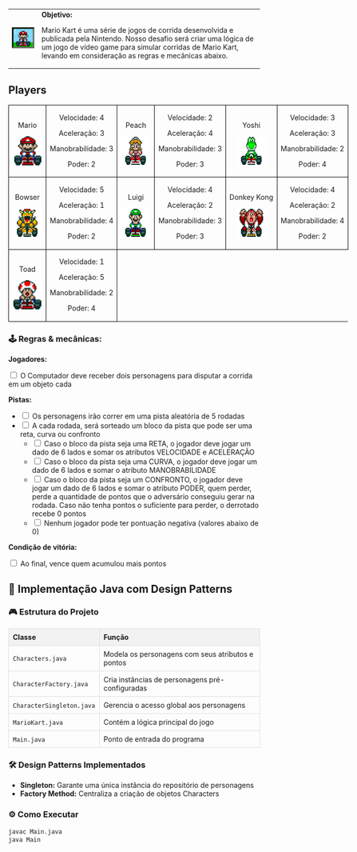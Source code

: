 <table>
  <tr>
    <td>
      <img src="./docs/header.gif" alt="Mario Kart" width="200">
    </td>
    <td>
      <b>Objetivo:</b>
      <p>Mario Kart é uma série de jogos de corrida desenvolvida e publicada pela Nintendo. Nosso desafio será criar uma lógica de um jogo de vídeo game para simular corridas de Mario Kart, levando em consideração as regras e mecânicas abaixo.</p>
    </td>
  </tr>
</table>

<h2>Players</h2>
<table style="border-collapse: collapse; width: 800px; margin: 0 auto;">
  <tr>
    <td style="border: 1px solid black; text-align: center;">
      <p>Mario</p>
      <img src="./docs/mario.gif" alt="Mario Kart" width="60" height="60">
    </td>
    <td style="border: 1px solid black; text-align: center;">
      <p>Velocidade: 4</p>
      <p>Aceleração: 3</p>
      <p>Manobrabilidade: 3</p>
      <p>Poder: 2</p>
    </td>
    <td style="border: 1px solid black; text-align: center;">
      <p>Peach</p>
      <img src="./docs/peach.gif" alt="Mario Kart" width="60" height="60">
    </td>
    <td style="border: 1px solid black; text-align: center;">
      <p>Velocidade: 2</p>
      <p>Aceleração: 4</p>
      <p>Manobrabilidade: 3</p>
      <p>Poder: 3</p>
    </td>
    <td style="border: 1px solid black; text-align: center;">
      <p>Yoshi</p>
      <img src="./docs/yoshi.gif" alt="Mario Kart" width="60" height="60">
    </td>
    <td style="border: 1px solid black; text-align: center;">
      <p>Velocidade: 3</p>
      <p>Aceleração: 3</p>
      <p>Manobrabilidade: 2</p>
      <p>Poder: 4</p>
    </td>
  </tr>
  <tr>
    <td style="border: 1px solid black; text-align: center;">
      <p>Bowser</p>
      <img src="./docs/bowser.gif" alt="Mario Kart" width="60" height="60">
    </td>
    <td style="border: 1px solid black; text-align: center;">
      <p>Velocidade: 5</p>
      <p>Aceleração: 1</p>
      <p>Manobrabilidade: 4</p>
      <p>Poder: 2</p>
    </td>
    <td style="border: 1px solid black; text-align: center;">
      <p>Luigi</p>
      <img src="./docs/luigi.gif" alt="Mario Kart" width="60" height="60">
    </td>
    <td style="border: 1px solid black; text-align: center;">
      <p>Velocidade: 4</p>
      <p>Aceleração: 2</p>
      <p>Manobrabilidade: 3</p>
      <p>Poder: 3</p>
    </td>
    <td style="border: 1px solid black; text-align: center;">
      <p>Donkey Kong</p>
      <img src="./docs/dk.gif" alt="Mario Kart" width="60" height="60">
    </td>
    <td style="border: 1px solid black; text-align: center;">
      <p>Velocidade: 4</p>
      <p>Aceleração: 2</p>
      <p>Manobrabilidade: 4</p>
      <p>Poder: 2</p>
    </td>
  </tr>
  <tr>
    <td style="border: 1px solid black; text-align: center;">
      <p>Toad</p>
      <img src="./docs/toad.gif" alt="Mario Kart" width="60" height="60">
    </td>
    <td style="border: 1px solid black; text-align: center;">
      <p>Velocidade: 1</p>
      <p>Aceleração: 5</p>
      <p>Manobrabilidade: 2</p>
      <p>Poder: 4</p>
    </td>
  </tr>
</table>

<p></p>

<h3>🕹️ Regras & mecânicas:</h3>

<b>Jogadores:</b>

<input type="checkbox" id="jogadores-item" />
<label for="jogadores-item">O Computador deve receber dois personagens para disputar a corrida em um objeto cada</label>

<b>Pistas:</b>

<ul>
  <li><input type="checkbox" id="pistas-1-item" /> <label for="pistas-1-item">Os personagens irão correr em uma pista aleatória de 5 rodadas</label></li>
  <li><input type="checkbox" id="pistas-2-item" /> <label for="pistas-2-item">A cada rodada, será sorteado um bloco da pista que pode ser uma reta, curva ou confronto</label>
    <ul>
      <li><input type="checkbox" id="pistas-2-1-item" /> <label for="pistas-2-1-item">Caso o bloco da pista seja uma RETA, o jogador deve jogar um dado de 6 lados e somar os atributos VELOCIDADE e ACELERAÇÃO</label></li>
      <li><input type="checkbox" id="pistas-2-2-item" /> <label for="pistas-2-2-item">Caso o bloco da pista seja uma CURVA, o jogador deve jogar um dado de 6 lados e somar o atributo MANOBRABILIDADE</label></li>
      <li><input type="checkbox" id="pistas-2-3-item" /> <label for="pistas-2-3-item">Caso o bloco da pista seja um CONFRONTO, o jogador deve jogar um dado de 6 lados e somar o atributo PODER, quem perder, perde a quantidade de pontos que o adversário conseguiu gerar na rodada. Caso não tenha pontos o suficiente para perder, o derrotado recebe 0 pontos</label></li>
      <li><input type="checkbox" id="pistas-2-3-item" /> <label for="pistas-2-3-item">Nenhum jogador pode ter pontuação negativa (valores abaixo de 0)</label></li>
    </ul>
  </li>
</ul>

<b>Condição de vitória:</b>

<input type="checkbox" id="vitoria-item" />
<label for="vitoria-item">Ao final, vence quem acumulou mais pontos</label>

<h2>🔧 Implementação Java com Design Patterns</h2>

<h3>🎮 Estrutura do Projeto</h3>

<table style="border-collapse: collapse; width: 100%;">
  <tr style="background-color: #f2f2f2;">
    <th style="border: 1px solid #ddd; padding: 8px; text-align: left;">Classe</th>
    <th style="border: 1px solid #ddd; padding: 8px; text-align: left;">Função</th>
  </tr>
  <tr>
    <td style="border: 1px solid #ddd; padding: 8px;"><code>Characters.java</code></td>
    <td style="border: 1px solid #ddd; padding: 8px;">Modela os personagens com seus atributos e pontos</td>
  </tr>
  <tr>
    <td style="border: 1px solid #ddd; padding: 8px;"><code>CharacterFactory.java</code></td>
    <td style="border: 1px solid #ddd; padding: 8px;">Cria instâncias de personagens pré-configuradas</td>
  </tr>
  <tr>
    <td style="border: 1px solid #ddd; padding: 8px;"><code>CharacterSingleton.java</code></td>
    <td style="border: 1px solid #ddd; padding: 8px;">Gerencia o acesso global aos personagens</td>
  </tr>
  <tr>
    <td style="border: 1px solid #ddd; padding: 8px;"><code>MarioKart.java</code></td>
    <td style="border: 1px solid #ddd; padding: 8px;">Contém a lógica principal do jogo</td>
  </tr>
  <tr>
    <td style="border: 1px solid #ddd; padding: 8px;"><code>Main.java</code></td>
    <td style="border: 1px solid #ddd; padding: 8px;">Ponto de entrada do programa</td>
  </tr>
</table>

<h3>🛠️ Design Patterns Implementados</h3>

<ul>
  <li><b>Singleton:</b> Garante uma única instância do repositório de personagens</li>
  <li><b>Factory Method:</b> Centraliza a criação de objetos Characters</li>
</ul>

<h3>⚙️ Como Executar</h3>
<pre><code>javac Main.java
java Main</code></pre>
